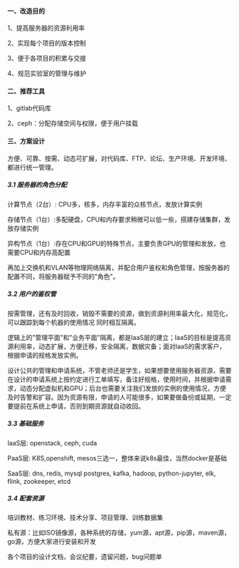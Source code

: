 #### 一、改造目的

1、提高服务器的资源利用率

2、实现每个项目的版本控制

3、便于各项目的积累与交接

4、规范实验室的管理与维护

#### 二、推荐工具

1、gitlab代码库

2、ceph：分配存储空间与权限，便于用户挂载

#### 三、方案设计

方便、可靠、按需、动态可扩展，对代码库、FTP、论坛、生产环境、开发环境、都进行统一管理。

##### 3.1 服务器的角色分配

计算节点（2台）: CPU多，核多，内存丰富的众核节点，发放计算实例

存储节点（1台）:多配硬盘，CPU和内存要求稍微可以低一些，搭建存储集群，发放存储实例

异构节点（1台）:存在CPU和GPU的特殊节点，主要负责GPU的管理和发放，也需要CPU和内存高配置

再加上交换机和VLAN等物理网络隔离，并配合用户鉴权和角色管理，按服务器的配置不同，将服务器赋予不同的"角色"。

##### 3.2 用户的鉴权管

按需管理，还有及时回收，销毁不需要的资源，做到资源利用率最大化，规范化，可以跟踪到每个机器的使用情况
同时相互隔离。

逻辑上的"管理平面"和"业务平面"隔离，都是IaaS层的建立；IaaS的目标是提高资源利用率，动态扩展，方便迁移，安全隔离，数据灾备；面对IaaS的需求客户，根据申请的规格发放实例。

设计公共的管理和申请系统，不管老师还是学生，如果想要使用服务器资源，需要在设计的申请系统上按约定进行工单填写，备注好规格，使用时间，并根据申请需求，动态分配虚拟机和GPU；后台也需要关注我们发放的实例的使用情况，方便及时告警和扩容。因为资源有限，申请的人可能很多，如果要做备份或延期，一定要提前在系统上申请，否则到期资源就自动收回。

##### 3.3 基础服务

IaaS层: openstack, ceph, cuda

PaaS层: K8S,openshift, mesos三选一，整体来说k8s最佳，当然docker是基础

SaaS层: dns, redis, mysql postgres, kafka, hadoop, python-jupyter, elk, flink, zookeeper, etcd

##### 3.4 配套资源

培训教材、练习环境、技术分享、项目管理、训练数据集

私有源：比如ISO镜像源，各种系统的存储，yum源，apt源，pip源，maven源，go源，方便大家进行安装和开发

各个项目的设计文档，会议纪要，遗留问题，bug问题单